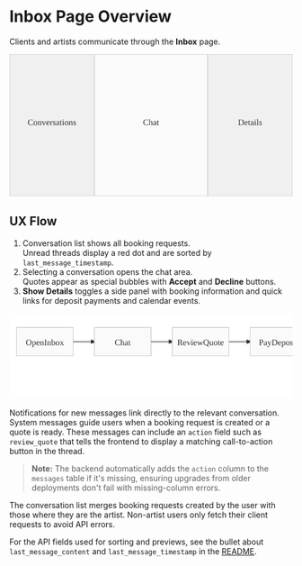 # Inbox Page Overview

Clients and artists communicate through the **Inbox** page.

![Inbox layout](inbox_screenshot.svg)

## UX Flow

1. Conversation list shows all booking requests.  
   Unread threads display a red dot and are sorted by `last_message_timestamp`.
2. Selecting a conversation opens the chat area.  
   Quotes appear as special bubbles with **Accept** and **Decline** buttons.
3. **Show Details** toggles a side panel with booking information and quick
   links for deposit payments and calendar events.

![Inbox flow](inbox_flow.svg)

Notifications for new messages link directly to the relevant conversation.
System messages guide users when a booking request is created or a quote
is ready. These messages can include an `action` field such as
`review_quote` that tells the frontend to display a matching
call-to-action button in the thread.

> **Note:** The backend automatically adds the `action` column to the
> `messages` table if it's missing, ensuring upgrades from older
> deployments don't fail with missing-column errors.

The conversation list merges booking requests created by the user with
those where they are the artist. Non-artist users only fetch their client
requests to avoid API errors.

For the API fields used for sorting and previews, see the bullet about
`last_message_content` and `last_message_timestamp` in the
[README](../README.md).
